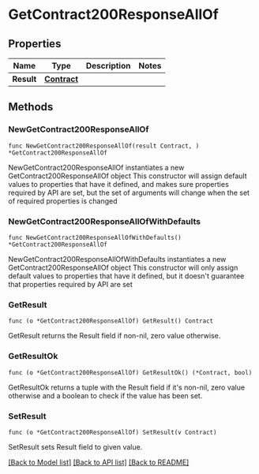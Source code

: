 # GetContract200ResponseAllOf

## Properties

Name | Type | Description | Notes
------------ | ------------- | ------------- | -------------
**Result** | [**Contract**](Contract.md) |  | 

## Methods

### NewGetContract200ResponseAllOf

`func NewGetContract200ResponseAllOf(result Contract, ) *GetContract200ResponseAllOf`

NewGetContract200ResponseAllOf instantiates a new GetContract200ResponseAllOf object
This constructor will assign default values to properties that have it defined,
and makes sure properties required by API are set, but the set of arguments
will change when the set of required properties is changed

### NewGetContract200ResponseAllOfWithDefaults

`func NewGetContract200ResponseAllOfWithDefaults() *GetContract200ResponseAllOf`

NewGetContract200ResponseAllOfWithDefaults instantiates a new GetContract200ResponseAllOf object
This constructor will only assign default values to properties that have it defined,
but it doesn't guarantee that properties required by API are set

### GetResult

`func (o *GetContract200ResponseAllOf) GetResult() Contract`

GetResult returns the Result field if non-nil, zero value otherwise.

### GetResultOk

`func (o *GetContract200ResponseAllOf) GetResultOk() (*Contract, bool)`

GetResultOk returns a tuple with the Result field if it's non-nil, zero value otherwise
and a boolean to check if the value has been set.

### SetResult

`func (o *GetContract200ResponseAllOf) SetResult(v Contract)`

SetResult sets Result field to given value.



[[Back to Model list]](../README.md#documentation-for-models) [[Back to API list]](../README.md#documentation-for-api-endpoints) [[Back to README]](../README.md)


